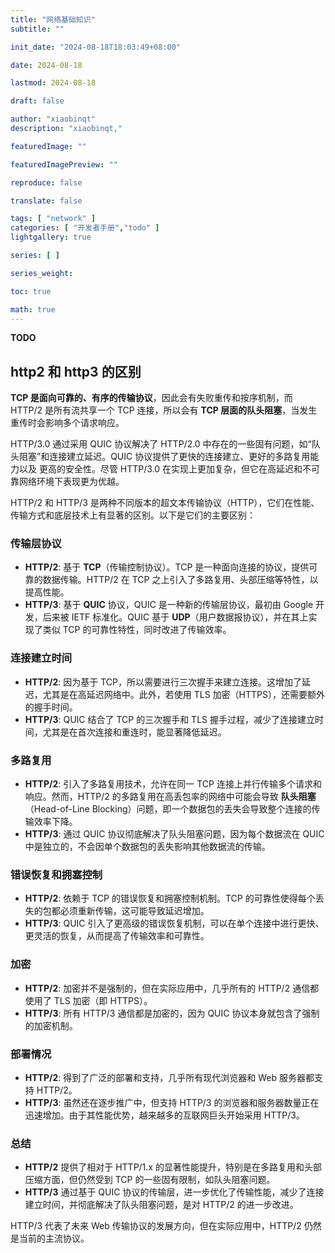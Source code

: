 ```yaml
---
title: "网络基础知识"
subtitle: ""

init_date: "2024-08-18T18:03:49+08:00"

date: 2024-08-18

lastmod: 2024-08-18

draft: false

author: "xiaobinqt"
description: "xiaobinqt,"

featuredImage: ""

featuredImagePreview: ""

reproduce: false

translate: false

tags: [ "network" ]
categories: [ "开发者手册","todo" ]
lightgallery: true

series: [ ]

series_weight:

toc: true

math: true
---
```


<!-- author： xiaobinqt -->
<!-- email： xiaobinqt@163.com -->
<!-- https://xiaobinqt.github.io -->
<!-- https://www.xiaobinqt.cn -->

**TODO**

## http2 和 http3 的区别

**TCP 是面向可靠的、有序的传输协议**，因此会有失败重传和按序机制，而 HTTP/2 是所有流共享一个 TCP 连接，所以会有 **TCP 层面的队头阻塞**，当发生重传时会影响多个请求响应。

HTTP/3.0 通过采用 QUIC 协议解决了 HTTP/2.0 中存在的一些固有问题，如“队头阻塞”和连接建立延迟。QUIC 协议提供了更快的连接建立、更好的多路复用能力以及
更高的安全性。尽管 HTTP/3.0 在实现上更加复杂，但它在高延迟和不可靠网络环境下表现更为优越。

HTTP/2 和 HTTP/3 是两种不同版本的超文本传输协议（HTTP），它们在性能、传输方式和底层技术上有显著的区别。以下是它们的主要区别：

### 传输层协议

- **HTTP/2**: 基于 **TCP**（传输控制协议）。TCP 是一种面向连接的协议，提供可靠的数据传输。HTTP/2 在 TCP 之上引入了多路复用、头部压缩等特性，以提高性能。
- **HTTP/3**: 基于 **QUIC** 协议，QUIC 是一种新的传输层协议，最初由 Google 开发，后来被 IETF 标准化。QUIC 基于 **UDP**（用户数据报协议），并在其上实现了类似 TCP 的可靠性特性，同时改进了传输效率。

### 连接建立时间

- **HTTP/2**: 因为基于 TCP，所以需要进行三次握手来建立连接。这增加了延迟，尤其是在高延迟网络中。此外，若使用 TLS 加密（HTTPS），还需要额外的握手时间。
- **HTTP/3**: QUIC 结合了 TCP 的三次握手和 TLS 握手过程，减少了连接建立时间，尤其是在首次连接和重连时，能显著降低延迟。

### 多路复用

- **HTTP/2**: 引入了多路复用技术，允许在同一 TCP 连接上并行传输多个请求和响应。然而，HTTP/2 的多路复用在高丢包率的网络中可能会导致 **队头阻塞**（Head-of-Line Blocking）问题，即一个数据包的丢失会导致整个连接的传输效率下降。
- **HTTP/3**: 通过 QUIC 协议彻底解决了队头阻塞问题，因为每个数据流在 QUIC 中是独立的，不会因单个数据包的丢失影响其他数据流的传输。

### 错误恢复和拥塞控制

- **HTTP/2**: 依赖于 TCP 的错误恢复和拥塞控制机制。TCP 的可靠性使得每个丢失的包都必须重新传输，这可能导致延迟增加。
- **HTTP/3**: QUIC 引入了更高级的错误恢复机制，可以在单个连接中进行更快、更灵活的恢复，从而提高了传输效率和可靠性。

### 加密

- **HTTP/2**: 加密并不是强制的，但在实际应用中，几乎所有的 HTTP/2 通信都使用了 TLS 加密（即 HTTPS）。
- **HTTP/3**: 所有 HTTP/3 通信都是加密的，因为 QUIC 协议本身就包含了强制的加密机制。

### 部署情况

- **HTTP/2**: 得到了广泛的部署和支持，几乎所有现代浏览器和 Web 服务器都支持 HTTP/2。
- **HTTP/3**: 虽然还在逐步推广中，但支持 HTTP/3 的浏览器和服务器数量正在迅速增加。由于其性能优势，越来越多的互联网巨头开始采用 HTTP/3。

### 总结

- **HTTP/2** 提供了相对于 HTTP/1.x 的显著性能提升，特别是在多路复用和头部压缩方面，但仍然受到 TCP 的一些固有限制，如队头阻塞问题。
- **HTTP/3** 通过基于 QUIC 协议的传输层，进一步优化了传输性能，减少了连接建立时间，并彻底解决了队头阻塞问题，是对 HTTP/2 的进一步改进。

HTTP/3 代表了未来 Web 传输协议的发展方向，但在实际应用中，HTTP/2 仍然是当前的主流协议。




